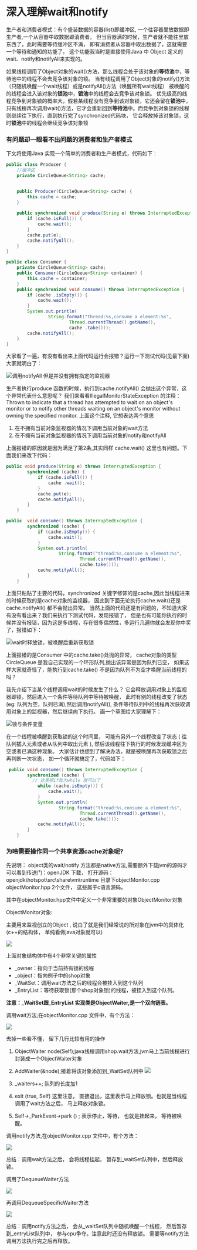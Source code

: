 # 深入理解wait和notify

生产者和消费者模式：有个盛装数据的容器(list)即缓冲区,
一个往容器里放数据即生产者,一个从容器中取数据即消费者。
但当容器满的时候，生产者就不能往里放东西了，此时需要等待缓冲区不满，
即有消费者从容器中取出数据了，这就需要一个等待和通知的功能了。
这个功能我当时是直接使用Java 中 Object 定义的wait、notify和notifyAll来实现的。


如果线程调用了Object对象的wait()方法，那么线程会处于该对象的**等待池**中，等待池中的线程不会去竞争该对象的锁。
当有线程调用了Object对象的notify()方法（只随机唤醒一个wait线程）或是notifyAll()方法（唤醒所有wait线程）
被唤醒的的线程会进入该对象的**锁池**中，**锁池**中的线程会去竞争该对象锁。
优先级高的线程竞争到对象锁的概率大，假若某线程没有竞争到该对象锁，它还会留在**锁池**中，
只有线程再次调用wait()方法，它才会重新回到**等待池**中。而竞争到对象锁的线程则继续往下执行，直到执行完了synchronized代码块，
它会释放掉该对象锁，这时**锁池**中的线程会继续竞争该对象锁

### 有问题却一眼看不出问题的消费者和生产者模式

下文将使用Java 实现一个简单的消费者和生产者模式，代码如下：

```java
public class Producer {
    //缓冲区 
    private CircleQueue<String> cache;


    public Producer(CircleQueue<String> cache) {
        this.cache = cache;
    }
    
    public synchronized void produce(String e) throws InterruptedException {
        if (cache.isFull()) {
            cache.wait();
        }
        cache.put(e);
        cache.notifyAll();
    }
}

public class Consumer {
    private CircleQueue<String> cache;
    public Consumer(CircleQueue<String> container) {
        this.cache = container;
    }
    public synchronized void consume() throws InterruptedException {
        if (cache .isEmpty()) {
            cache.wait();
        }
        System.out.println(
                String.format("thread:%s,consume a element:%s",
                        Thread.currentThread().getName(),
                        cache .take()));
        cache.notifyAll();
    }
}
```

大家看了一遍，有没有看出来上面代码运行会报错？运行一下测试代码(见最下面)大家就明白了：

![调用notifyAll 但是并没有拥有指定的监视器](../image/c5/wait-1.png)

生产者执行produce 函数的时候，执行到cache.notifyAll() 会抛出这个异常，这个异常代表什么意思呢？
我们来看看IllegalMonitorStateException 的注释：
Thrown to indicate that a thread has attempted to wait on an object's monitor or to notify other threads waiting on an object's monitor without owning the specified monitor.
上面这个注释, 它想表达两个意思
1. 在不拥有当前对象监视器的情况下调用当前对象的wait方法
2. 在不拥有当前对象监视器的情况下调用当前对象的notify和notifyAll

上面报错的原因就是因为满足了第2条,其实同样 cache.wait() 这里也有问题。下面我们来改下代码：

```java
public void produce(String e) throws InterruptedException {
        synchronized (cache) {
            if (cache.isFull()) {
                cache .wait();
            }
            cache.put(e);
            cache.notifyAll();
        }
    }

public  void consume() throws InterruptedException {
        synchronized (cache) {
            if (cache.isEmpty()) {
                cache.wait();
            }
            System.out.println(
                    String.format("thread:%s,consume a element:%s",
                            Thread.currentThread().getName(),
                            cache.take()));
            cache.notifyAll();
        }
    }
```

上面只粘贴了主要的代码，synchronized 关键字修饰的是cache,因此当线程进来的时候获取的是cache对象的监视器，
因此到下面无论执行cache.wait()还是cache.notifyAll() 都不会抛出异常。
当然上面的代码还是有问题的，不知道大家有没有看出来？我们来执行下测试代码，发现报错了，
但是也有可能你执行的时候并没有报错，因为这是多线程，存在很多偶然性，多运行几遍你就会发现你中奖了，报错如下：

![wait时释放锁，被唤醒后重新获取锁](../image/c5/wait-2.png)

上面报错的是Consumer 中的cache.take()处抛的异常，
cache对象的类型CircleQueue 是我自己实现的一个环形队列,抛出该异常是因为队列已空，
如果这样大家就奇怪了，能执行到cache.take() 不是因为队列不为空才唤醒当前线程的吗？

我先介绍下当某个线程调用wait的时候发生了什么？
它会释放调用对象上的监视器即锁，然后进入一个条件等待队列中等待被唤醒，
此时有别的线程改变了状态(eg: 队列为空，队列已满),然后调用notifyAll(),
条件等待队列中的线程再次获取调用对象上的监视器，然后继续向下执行。
画一个草图给大家理解下：

![锁与条件变量](../image/c5/wait-3.png)


在一个线程被唤醒到获取锁的这个时间里，
可能有另外一个线程改变了状态 ( 往队列插入元素或者从队列中取出元素 ), 
然后该线程往下执行的时候发现缓冲区为空或者已满这种现象。
大家估计也想到了解决办法，就是被唤醒再次获取锁之后再判断一次状态，
加一个循环就搞定了，代码如下：

```java
 public void consume() throws InterruptedException {
        synchronized (cache) {
          // 这里把if改为while 就可以了
            while (cache.isEmpty()) {
                cache.wait();
            }
            System.out.println(
                    String.format("thread:%s,consume a element:%s",
                            Thread.currentThread().getName(),
                            cache.take()));
            cache.notifyAll();
        }
    }
```

### 为啥需要操作同一个共享资源cache对象呢?

先说明： object类的wait/notify 方法都是native方法,需要额外下载jvm的源码才可以看到传送门：openJDK 下载， 
打开源码：openjdk\hotspot\src\share\vm\runtime 目录下objectMonitor.cpp objectMonitor.hpp 2个文件， 
这些属于c语言源码。

其中在objectMonitor.hpp文件中定义一个非常重要的对象ObjectMonitor对象

ObjectMonitor对象:

主要用来监视创立的Object , 说白了就是我们经常说的所对象在jvm中的具体化(c++的结构体， 单纯看做java对象就可以)

![](../image/c5/wait-4.png)

上面对象结构体中有4个非常关键的属性

* _owner：指向于当前持有锁的线程
* _object：指向例子中的shop对象
* _WaitSet：调用wait方法之后的线程会被挂入到这个队列
* _EntryList：等待获取锁(那个shop对象锁)的线程，被挂入到这个队列。

**注意：_WaitSet跟_EntryList 实现类是ObjectWaiter,是一个双向链表。**

调用wait方法;在objectMonitor.cpp 文件中，有个方法：

![](../image/c5/wait-5.png)

去掉一些看不懂， 留下几行比较有用的操作

1. ObjectWaiter node(Self);java线程调用shop.wait方法,jvm马上当前线程进行封装成一个ObjectWaiter对象
2. AddWaiter(&node);接着将该对象添加到_WaitSet队列中
     ![](../image/c5/wait-6.png)
     
3. _waiters++; 队列的长度加1
4. exit (true, Self) 这里注意， 直接退出，这里表示马上释放锁。也就是当线程调用了wait方法之后， 马上释放对象锁。
5. Self->_ParkEvent->park () ; 表示停止，等待， 也就是挂起来， 等待被唤醒。

调用notify方法,在objectMonitor.cpp 文件中，有个方法：

![](../image/c5/wait-7.png)

总结：调用wait方法之后， 会将线程挂起， 暂存到_waitSet队列中，然后释放锁。

调用了DequeueWaiter方法

![](../image/c5/wait-8.png)

再调用DequeueSpecificWaiter方法

![](../image/c5/wait-9.png)

总结：调用notify方法之后， 会从_waitSet队列中随机唤醒一个线程， 然后暂存到_entryList队列中， 参与cpu争夺。注意此时还没有释放锁。
需要等notify方法调用方法执行完之后再释放。

